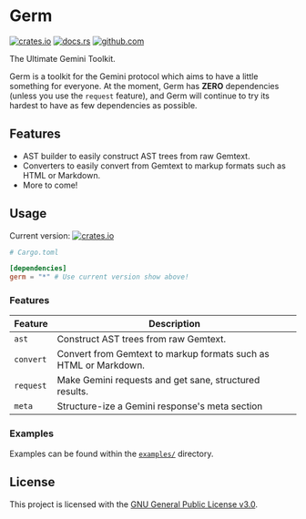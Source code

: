 # Germ

[![crates.io](https://img.shields.io/crates/v/germ.svg)](https://crates.io/crates/germ)
[![docs.rs](https://docs.rs/germ/badge.svg)](https://docs.rs/germ)
[![github.com](https://github.com/gemrest/germ/actions/workflows/check.yaml/badge.svg?branch=main)](https://github.com/gemrest/germ/actions/workflows/check.yaml)

The Ultimate Gemini Toolkit.

Germ is a toolkit for the Gemini protocol which aims to have a little something
for everyone. At the moment, Germ has **ZERO** dependencies (unless you use the
`request` feature), and Germ will continue to try its hardest to have as few
dependencies as possible.

## Features

- AST builder to easily construct AST trees from raw Gemtext.
- Converters to easily convert from Gemtext to markup formats such as HTML or
  Markdown.
- More to come!

## Usage

Current version: [![crates.io](https://img.shields.io/crates/v/germ.svg)](https://crates.io/crates/germ)

```toml
# Cargo.toml

[dependencies]
germ = "*" # Use current version show above!
```

### Features

| Feature   | Description                                                      |
|-----------|------------------------------------------------------------------|
| `ast`     | Construct AST trees from raw Gemtext.                            |
| `convert` | Convert from Gemtext to markup formats such as HTML or Markdown. |
| `request` | Make Gemini requests and get sane, structured results.           |
| `meta`    | Structure-ize a Gemini response's meta section                   |

### Examples

Examples can be found within the
[`examples/`](https://github.com/gemrest/germ/tree/main/examples) directory.

## License

This project is licensed with the
[GNU General Public License v3.0](https://github.com/gemrest/germ/blob/main/LICENSE).
